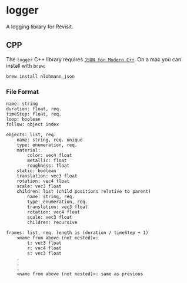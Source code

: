 # logger
A logging library for Revisit.

## CPP

The `logger` C++ library requires [`JSON for Modern C++`](https://github.com/nlohmann/json). On a mac you can install with `brew`:

```bash
brew install nlohmann_json
```

### File Format

```
name: string
duration: float, req.
timeStep: float, req.
loop: boolean
follow: object index

objects: list, req.
    name: string, req. unique
    type: enumeration, req.
    material:
        color: vec4 float
        metallic: float
        roughness: float
    static: boolean
    translation: vec3 float
    rotation: vec4 float
    scale: vec3 float
    children: list (child positions relative to parent)
        name: string, req.
        type: enumeration, req.
        translation: vec3 float
        rotation: vec4 float
        scale: vec3 float
        children: recursive

frames: list, req. length is (duration / timeStep + 1)
    <name from above (not nested)>:
        t: vec3 float
        r: vec4 float
        s: vec3 float
    .
    .
    .
    <name from above (not nested)>: same as previous
```
